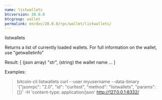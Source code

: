 ```yaml
---
name: listwallets
btcversion: 28.0.0
btcgroup: wallet
permalink: en/doc/28.0.0/rpc/wallet/listwallets/
---
```


listwallets

Returns a list of currently loaded wallets.
For full information on the wallet, use "getwalletinfo"

Result:
[           (json array)
  "str",    (string) the wallet name
  ...
]

Examples:
> bitcoin-cli listwallets 
> curl --user myusername --data-binary '{"jsonrpc": "2.0", "id": "curltest", "method": "listwallets", "params": []}' -H 'content-type: application/json' http://127.0.0.1:8332/



